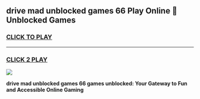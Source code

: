 
## drive mad unblocked games 66 Play Online 👋 Unblocked Games
<h3>
<a href="https://premium.freeplayer.one?title=drive_mad_unblocked_games_66&ref=19F">CLICK TO PLAY</a></h3>
<hr>

<h3>
<a href="https://premium.freeplayer.one?title=drive_mad_unblocked_games_66&ref=19F">CLICK 2 PLAY</a>
  
</h3>

<a href="https://premium.freeplayer.one?title=drive_mad_unblocked_games_66&ref=19F"><img src="https://clearcache.store/games.png"></a>


**drive mad unblocked games 66 games unblocked: Your Gateway to Fun and Accessible Online Gaming**
